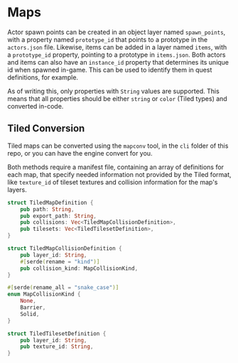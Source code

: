 # Maps


Actor spawn points can be created in an object layer named `spawn_points`, with a property named `prototype_id` that points to a prototype in the `actors.json` file. Likewise, items can be added in a layer named `items`, with a `prototype_id` property, pointing to a prototype in `items.json`.
Both actors and items can also have an `instance_id` property that determines its unique id when spawned in-game. This can be used to identify them in quest definitions, for example.

As of writing this, only properties with `String` values are supported. This means that all properties should be either `string` or `color` (Tiled types) and converted in-code.

## Tiled Conversion

Tiled maps can be converted using the `mapconv` tool, in the `cli` folder of this repo, or you can have the engine convert for you.

Both methods require a manifest file, containing an array of definitions for each map, that specify needed information not provided by the Tiled format, like `texture_id` of tileset
textures and collision information for the map's layers.

```rust
struct TiledMapDefinition {
    pub path: String,
    pub export_path: String,
    pub collisions: Vec<TiledMapCollisionDefinition>,
    pub tilesets: Vec<TiledTilesetDefinition>,
}
```

```rust
struct TiledMapCollisionDefinition {
    pub layer_id: String,
    #[serde(rename = "kind")]
    pub collision_kind: MapCollisionKind,
}
```

```rust
#[serde(rename_all = "snake_case")]
enum MapCollisionKind {
    None,
    Barrier,
    Solid,
}
```

```rust
struct TiledTilesetDefinition {
    pub layer_id: String,
    pub texture_id: String,
}
```
